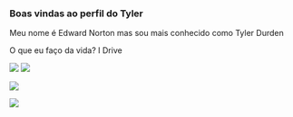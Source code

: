 ### Boas vindas ao perfil do Tyler

Meu nome é Edward Norton mas sou mais conhecido como Tyler Durden

O que eu faço da vida? I Drive

![](https://media.tenor.com/3BKMk6jnFQIAAAAM/tyler-durden.gif)
![](https://media.tenor.com/I-bF9z0vCcgAAAAM/drive2011-%D0%B6%D0%B4%D1%83.gif)

![](https://media.tenor.com/YezQCFn4xbgAAAAM/david-goggins.gif)

![](https://tenor.com/pt-BR/view/my-honest-reaction-sanya-sigma-mewing-gif-833481441123577434)
